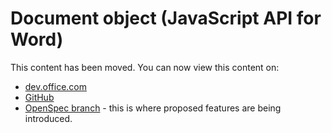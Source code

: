 # Document object (JavaScript API for Word)

This content has been moved. You can now view this content on:
* [dev.office.com](http://dev.office.com/reference/add-ins/word/document?product=word)
* [GitHub](../../reference/word/document.md)
* [OpenSpec branch](https://github.com/OfficeDev/office-js-docs/blob/WordJs_1.3_Openspec/word/word-add-ins-javascript-reference/document.md) - this is where proposed features are being introduced.